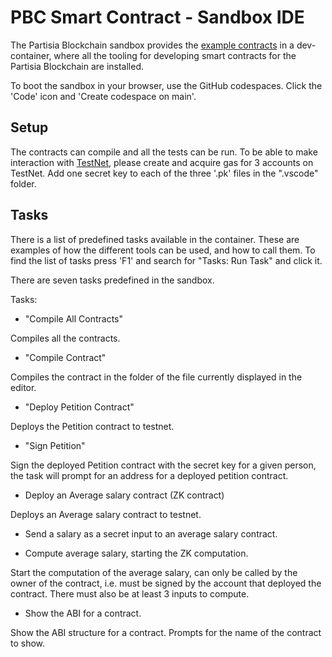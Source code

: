 # PBC Smart Contract - Sandbox IDE

The Partisia Blockchain sandbox provides the [example contracts](https://gitlab.com/partisiablockchain/language/example-contracts) 
in a dev-container, where all the tooling for developing smart contracts for the Partisia Blockchain are installed.

To boot the sandbox in your browser, use the GitHub codespaces.
Click the 'Code' icon and 'Create codespace on main'.


## Setup

The contracts can compile and all the tests can be run.
To be able to make interaction with [TestNet](https://browser.testnet.partisiablockchain.com/transactions), please create
and acquire gas for 3 accounts on TestNet. 
Add one secret key to each of the three '.pk' files in the ".vscode" folder.


## Tasks

There is a list of predefined tasks available in the container. 
These are examples of how the different tools can be used, and how to call them. 
To find the list of tasks press 'F1' and search for "Tasks: Run Task" and click it.

There are seven tasks predefined in the sandbox.

Tasks: 

* "Compile All Contracts"

Compiles all the contracts.

* "Compile Contract"

Compiles the contract in the folder of the file currently displayed in the editor.

* "Deploy Petition Contract"

Deploys the Petition contract to testnet.

* "Sign Petition"

Sign the deployed Petition contract with the secret key for a given person, the task will
prompt for an address for a deployed petition contract.

* Deploy an Average salary contract (ZK contract)

Deploys an Average salary contract to testnet.

* Send a salary as a secret input to an average salary contract.

* Compute average salary, starting the ZK computation.

Start the computation of the average salary, can only be called by the owner of the contract, i.e.
must be signed by the account that deployed the contract. 
There must also be at least 3 inputs to compute.

* Show the ABI for a contract.

Show the ABI structure for a contract. Prompts for the name of the contract to show.
